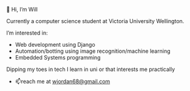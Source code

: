 👋 Hi, I’m Will

Currently a computer science student at Victoria University Wellington.

I’m interested in:
- Web development using Django
- Automation/botting using image recognition/machine learning
- Embedded Systems programming

Dipping my toes in tech I learn in uni or that interests me practically

- 📫reach me at wjordan68@gmail.com

<!---
wizziid/wizziid is a ✨ special ✨ repository because its `README.md` (this file) appears on your GitHub profile.
You can click the Preview link to take a look at your changes.
--->
